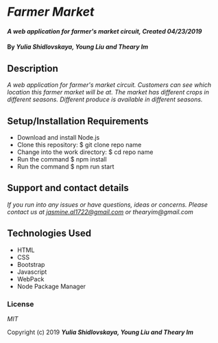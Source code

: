 # _Farmer Market_

#### _A web application for farmer's market circuit, Created 04/23/2019_

#### By _**Yulia Shidlovskaya, Young Liu and Theary Im**_

## Description

_A web application for farmer's market circuit. Customers can see which location this farmer market will be at. The market has different crops in different seasons. Different produce is available in different seasons._

## Setup/Installation Requirements

* Download and install Node.js
* Clone this repository: $ git clone repo name
* Change into the work directory: $ cd repo name
* Run the command $ npm install
* Run the command $ npm run start

## Support and contact details

_If you run into any issues or have questions, ideas or concerns. Please contact us at jasmine.al1722@gmail.com or thearyim@gmail.com_

## Technologies Used

* HTML
* CSS
* Bootstrap
* Javascript
* WebPack
* Node Package Manager

### License

*MIT*

Copyright (c) 2019 **_Yulia Shidlovskaya, Young Liu and Theary Im_**